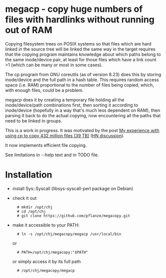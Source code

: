 # megacp - copy huge numbers of files with hardlinks without running out of RAM

Copying filesystem trees on POSIX systems so that files which are hard
linked in the source tree will be linked the same way in the target
requires that the copying program maintains knowledge about which
paths belong to the same inode/device pair, at least for those files
which have a link count >1 (which can be many or most in some
cases).

The cp program from GNU coreutils (as of version 8.23) does this by
storing inode/device and the full path in a hash table. This requires
random access space (i.e. RAM) proportional to the number of files
being copied, which, with enough files, could be a problem.

megacp does it by creating a temporary file holding all the
inode/device/path combinations first, then sorting it according to
inode/device (hopefully in a way that's much less dependent on RAM),
then parsing it back to do the actual copying, now encountering all
the paths that need to be linked in groups.

This is a work in progress. It was motivated by the post
[My experience with using cp to copy 432 million files (39 TB)][1]
([HN discussion][]).

 [1]: http://lists.gnu.org/archive/html/coreutils/2014-08/msg00012.html
 [HN discussion]: https://news.ycombinator.com/item?id=8305283

It now implements efficient file copying.

See limitations in --help text and in TODO file.


# Installation

- install Sys::Syscall (libsys-syscall-perl package on Debian)

- check it out

        # mkdir /opt/chj
        # cd /opt/chj
        # git clone https://github.com/pflanze/megacopy.git

- make it accessible to your PATH:

        # ln -s /opt/chj/megacopy/megacp /usr/local/bin

  or

        # PATH=/opt/chj/megacopy:"$PATH"

  or simply access it by its full path

        # /opt/chj/megacopy/megacp

